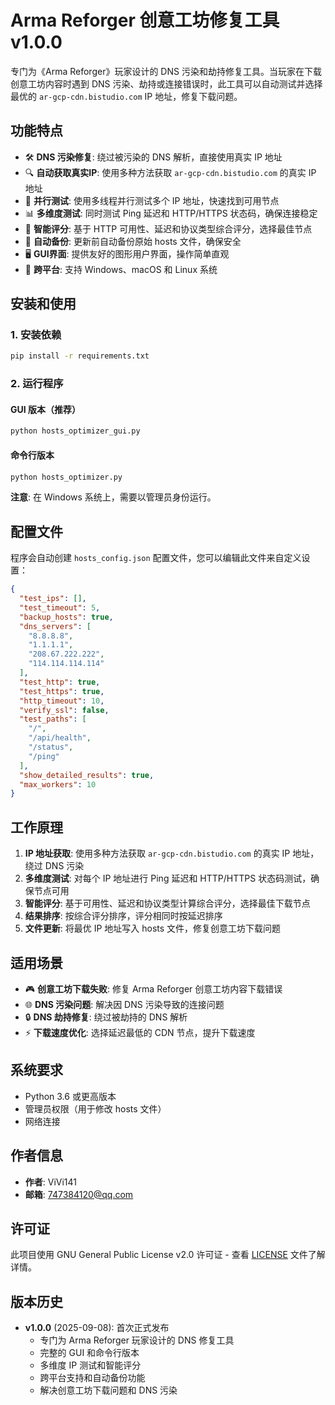 # Arma Reforger 创意工坊修复工具 v1.0.0

专门为《Arma Reforger》玩家设计的 DNS 污染和劫持修复工具。当玩家在下载创意工坊内容时遇到 DNS 污染、劫持或连接错误时，此工具可以自动测试并选择最优的 `ar-gcp-cdn.bistudio.com` IP 地址，修复下载问题。

## 功能特点

- 🛠️ **DNS 污染修复**: 绕过被污染的 DNS 解析，直接使用真实 IP 地址
- 🔍 **自动获取真实IP**: 使用多种方法获取 `ar-gcp-cdn.bistudio.com` 的真实 IP 地址
- 🚀 **并行测试**: 使用多线程并行测试多个 IP 地址，快速找到可用节点
- 📊 **多维度测试**: 同时测试 Ping 延迟和 HTTP/HTTPS 状态码，确保连接稳定
- 🎯 **智能评分**: 基于 HTTP 可用性、延迟和协议类型综合评分，选择最佳节点
- 🔄 **自动备份**: 更新前自动备份原始 hosts 文件，确保安全
- 🖥️ **GUI界面**: 提供友好的图形用户界面，操作简单直观
- 🔧 **跨平台**: 支持 Windows、macOS 和 Linux 系统

## 安装和使用

### 1. 安装依赖
```bash
pip install -r requirements.txt
```

### 2. 运行程序

#### GUI 版本（推荐）
```bash
python hosts_optimizer_gui.py
```

#### 命令行版本
```bash
python hosts_optimizer.py
```

**注意**: 在 Windows 系统上，需要以管理员身份运行。

## 配置文件

程序会自动创建 `hosts_config.json` 配置文件，您可以编辑此文件来自定义设置：

```json
{
  "test_ips": [],
  "test_timeout": 5,
  "backup_hosts": true,
  "dns_servers": [
    "8.8.8.8",
    "1.1.1.1",
    "208.67.222.222",
    "114.114.114.114"
  ],
  "test_http": true,
  "test_https": true,
  "http_timeout": 10,
  "verify_ssl": false,
  "test_paths": [
    "/",
    "/api/health",
    "/status",
    "/ping"
  ],
  "show_detailed_results": true,
  "max_workers": 10
}
```

## 工作原理

1. **IP 地址获取**: 使用多种方法获取 `ar-gcp-cdn.bistudio.com` 的真实 IP 地址，绕过 DNS 污染
2. **多维度测试**: 对每个 IP 地址进行 Ping 延迟和 HTTP/HTTPS 状态码测试，确保节点可用
3. **智能评分**: 基于可用性、延迟和协议类型计算综合评分，选择最佳下载节点
4. **结果排序**: 按综合评分排序，评分相同时按延迟排序
5. **文件更新**: 将最优 IP 地址写入 hosts 文件，修复创意工坊下载问题

## 适用场景

- 🎮 **创意工坊下载失败**: 修复 Arma Reforger 创意工坊内容下载错误
- 🌐 **DNS 污染问题**: 解决因 DNS 污染导致的连接问题
- 🔒 **DNS 劫持修复**: 绕过被劫持的 DNS 解析
- ⚡ **下载速度优化**: 选择延迟最低的 CDN 节点，提升下载速度

## 系统要求

- Python 3.6 或更高版本
- 管理员权限（用于修改 hosts 文件）
- 网络连接

## 作者信息

- **作者**: ViVi141
- **邮箱**: 747384120@qq.com

## 许可证

此项目使用 GNU General Public License v2.0 许可证 - 查看 [LICENSE](LICENSE) 文件了解详情。

## 版本历史

- **v1.0.0** (2025-09-08): 首次正式发布
  - 专门为 Arma Reforger 玩家设计的 DNS 修复工具
  - 完整的 GUI 和命令行版本
  - 多维度 IP 测试和智能评分
  - 跨平台支持和自动备份功能
  - 解决创意工坊下载问题和 DNS 污染
